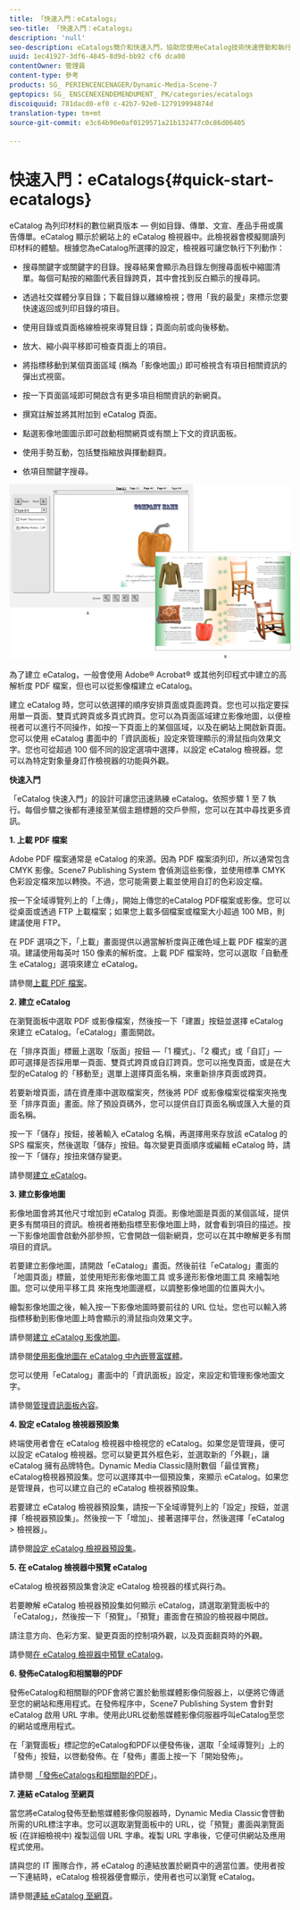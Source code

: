 ```yaml
---
title: 「快速入門：eCatalogs」
seo-title: 「快速入門：eCatalogs」
description: 'null'
seo-description: eCatalogs簡介和快速入門，協助您使用eCatalog技術快速啓動和執行。
uuid: 1ec41927-3df6-4845-8d9d-bb92 cf6 dca08
contentOwner: 管理員
content-type: 參考
products: SG_ PERIENCENCENAGER/Dynamic-Media-Scene-7
geptopics: SG_ ENSCENEXENDEMENDUMENT_ PK/categories/ecatalogs
discoiquuid: 781dacd0-ef0 c-42b7-92e0-127919994874d
translation-type: tm+mt
source-git-commit: e3c64b90e0af0129571a21b132477c0c86d06405

---
```



# 快速入門：eCatalogs{#quick-start-ecatalogs}

eCatalog 為列印材料的數位網頁版本 — 例如目錄、傳單、文宣、產品手冊或廣告傳單。eCatalog 顯示於網站上的 eCatalog 檢視器中。此檢視器會模擬閱讀列印材料的體驗。根據您為eCatalog所選擇的設定，檢視器可讓您執行下列動作：

* 搜尋關鍵字或關鍵字的目錄。搜尋結果會顯示為目錄左側搜尋面板中縮圖清單。每個可點按的縮圖代表目錄跨頁，其中會找到反白顯示的搜尋詞。

* 透過社交媒體分享目錄；下載目錄以離線檢視；啓用「我的最愛」來標示您要快速返回或列印目錄的項目。
* 使用目錄或頁面格線檢視來導覽目錄；頁面向前或向後移動。
* 放大、縮小與平移即可檢查頁面上的項目。
* 將指標移動到某個頁面區域 (稱為「影像地圖」) 即可檢視含有項目相關資訊的彈出式視窗。
* 按一下頁面區域即可開啟含有更多項目相關資訊的新網頁。
* 撰寫註解並將其附加到 eCatalog 頁面。
* 點選影像地圖圖示即可啟動相關網頁或有關上下文的資訊面板。
* 使用手勢互動，包括雙指縮放與揮動翻頁。
* 依項目關鍵字搜尋。

![eCatalog 顯示給使用者的外觀。A) eCatalog開啓頁面。B)eCatalog turned to page 2.](/help/assets/ec_cat_viewer_popup.png)

為了建立 eCatalog，一般會使用 Adobe® Acrobat® 或其他列印程式中建立的高解析度 PDF 檔案，但也可以從影像檔建立 eCatalog。

建立 eCatalog 時，您可以依選擇的順序安排頁面或頁面跨頁。您也可以指定要採用單一頁面、雙頁式跨頁或多頁式跨頁。您可以為頁面區域建立影像地圖，以便檢視者可以進行不同操作，如按一下頁面上的某個區域，以及在網站上開啟新頁面。您可以使用 eCatalog 畫面中的「資訊面板」設定來管理顯示的滑鼠指向效果文字。您也可從超過 100 個不同的設定選項中選擇，以設定 eCatalog 檢視器。您可以為特定對象量身訂作檢視器的功能與外觀。

**快速入門**

「eCatalog 快速入門」的設計可讓您迅速熟練 eCatalog。依照步驟 1 至 7 執行。每個步驟之後都有連接至某個主題標題的交戶參照，您可以在其中尋找更多資訊。

**1. 上載 PDF 檔案**

Adobe PDF 檔案通常是 eCatalog 的來源。因為 PDF 檔案須列印，所以通常包含 CMYK 影像。Scene7 Publishing System 會偵測這些影像，並使用標準 CMYK 色彩設定檔來加以轉換。不過，您可能需要上載並使用自訂的色彩設定檔。

按一下全域導覽列上的「上傳」，開始上傳您的eCatalog PDF檔案或影像。您可以從桌面或透過 FTP 上載檔案；如果您上載多個檔案或檔案大小超過 100 MB，則建議使用 FTP。

在 PDF 選項之下，「上載」畫面提供以適當解析度與正確色域上載 PDF 檔案的選項。建議使用每英吋 150 像素的解析度。上載 PDF 檔案時，您可以選取「自動產生 eCatalog」選項來建立 eCatalog。

請參閱[上載 PDF 檔案](uploading-pdf-files.md#uploading_the_pdf_files)。

**2. 建立 eCatalog**

在瀏覽面板中選取 PDF 或影像檔案，然後按一下「建置」按鈕並選擇 eCatalog 來建立 eCatalog。「eCatalog」畫面開啟。

在「排序頁面」標籤上選取「版面」按鈕 —「1 欄式」、「2 欄式」或「自訂」— 即可選擇是否採用單一頁面、雙頁式跨頁或自訂跨頁。您可以拖曳頁面，或是在大型的eCatalog 的「移動至」選單上選擇頁面名稱，來重新排序頁面或跨頁。

若要新增頁面，請在資產庫中選取檔案夾，然後將 PDF 或影像檔案從檔案夾拖曳至「排序頁面」畫面。除了預設頁碼外，您可以提供自訂頁面名稱或匯入大量的頁面名稱。

按一下「儲存」按鈕，接著輸入 eCatalog 名稱，再選擇用來存放該 eCatalog 的 SPS 檔案夾，然後選取「儲存」按鈕。每次變更頁面順序或編輯 eCatalog 時，請按一下「儲存」按扭來儲存變更。

請參閱[建立 eCatalog](creating-ecatalog.md)。

**3. 建立影像地圖**

影像地圖會將其他尺寸增加到 eCatalog 頁面。影像地圖是頁面的某個區域，提供更多有關項目的資訊。檢視者捲動指標至影像地圖上時，就會看到項目的描述。按一下影像地圖會啟動外部參照，它會開啟一個新網頁，您可以在其中瞭解更多有關項目的資訊。

若要建立影像地圖，請開啟「eCatalog」畫面。然後前往「eCatalog」畫面的「地圖頁面」標籤，並使用矩形影像地圖工具  或多邊形影像地圖工具  來繪製地圖。您可以使用平移工具  來拖曳地圖邊框，以調整影像地圖的位置與大小。

繪製影像地圖之後，輸入按一下影像地圖時要前往的 URL 位址。您也可以輸入將指標移動到影像地圖上時會顯示的滑鼠指向效果文字。

請參閱[建立 eCatalog 影像地圖](creating-ecatalog-image-maps.md#creating-ecatalog-image-maps)。

請參閱[使用影像地圖在 eCatalog 中內嵌豐富媒體](creating-ecatalog-image-maps.md#embedding-rich-media-in-an-ecatalog)。

您可以使用「eCatalog」畫面中的「資訊面板」設定，來設定和管理影像地圖文字。

請參閱[管理資訊面板內容](info-panel-content.md#managing-info-panel-content)。

**4. 設定 eCatalog 檢視器預設集**

終端使用者會在 eCatalog 檢視器中檢視您的 eCatalog。如果您是管理員，便可以設定 eCatalog 檢視器。您可以變更其外框色彩，並選取新的「外觀」，讓 eCatalog 擁有品牌特色。Dynamic Media Classic隨附數個「最佳實務」eCatalog檢視器預設集。您可以選擇其中一個預設集，來顯示 eCatalog。如果您是管理員，也可以建立自己的 eCatalog 檢視器預設集。

若要建立 eCatalog 檢視器預設集，請按一下全域導覽列上的「設定」按鈕，並選擇「檢視器預設集」。然後按一下「增加」、接著選擇平台，然後選擇「eCatalog &gt; 檢視器」。

請參閱[設定 eCatalog 檢視器預設集](setting-ecatalog-viewer-presets.md#setting-up-ecatalog-viewer-presets)。

**5. 在 eCatalog 檢視器中預覽 eCatalog**

eCatalog 檢視器預設集會決定 eCatalog 檢視器的樣式與行為。

若要瞭解 eCatalog 檢視器預設集如何顯示 eCatalog，請選取瀏覽面板中的「eCatalog」，然後按一下「預覽」。「預覽」畫面會在預設的檢視器中開啟。

請注意方向、色彩方案、變更頁面的控制項外觀，以及頁面翻頁時的外觀。

請參閱[在 eCatalog 檢視器中預覽 eCatalog](previewing-ecatalogs-ecatalog-viewer.md#previewing-ecatalogs-in-the-ecatalog-viewer)。

**6. 發佈eCatalog和相關聯的PDF**

發佈eCatalog和相關聯的PDF會將它置於動態媒體影像伺服器上，以便將它傳遞至您的網站和應用程式。在發佈程序中，Scene7 Publishing System 會針對 eCatalog 啟用 URL 字串。使用此URL從動態媒體影像伺服器呼叫eCatalog至您的網站或應用程式。

在「瀏覽面板」標記您的eCatalog和PDF以便發佈後，選取「全域導覽列」上的「發佈」按鈕，以啓動發佈。在「發佈」畫面上按一下「開始發佈」。

請參閱 [「發佈eCatalogs和相關聯的PDF](publishing-ecatalogs-associated-pdfs.md#publishing-ecatalogs-and-associated-pdfs)」。

**7. 連結 eCatalog 至網頁**

當您將eCatalog發佈至動態媒體影像伺服器時，Dynamic Media Classic會啓動所需的URL標注字串。您可以選取瀏覽面板中的 URL，從「預覽」畫面與瀏覽面板 (在詳細檢視中) 複製這個 URL 字串。複製 URL 字串後，它便可供網站及應用程式使用。

請與您的 IT 團隊合作，將 eCatalog 的連結放置於網頁中的適當位置。使用者按一下連結時，eCatalog 檢視器便會顯示，使用者也可以瀏覽 eCatalog。

請參閱[連結 eCatalog 至網頁](linking-ecatalog-web-page.md#linking-an-ecatalog-to-a-web-page)。
